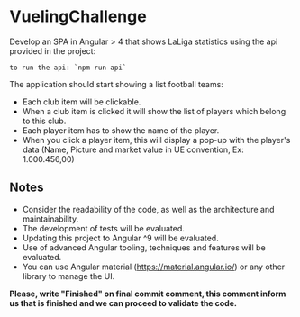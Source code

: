 # VuelingChallenge

Develop an SPA in Angular > 4 that shows LaLiga statistics using the api provided in the project: 

	to run the api: `npm run api`

The application should start showing a list football teams:
- Each club item will be clickable.
- When a club item is clicked it will show the list of players which belong to this club.
- Each player item has to show the name of the player.
- When you click a player item, this will display a pop-up with the player's data (Name, Picture and market value in UE convention, Ex: 1.000.456,00)

## Notes
- Consider the readability of the code, as well as the architecture and maintainability. 
- The development of tests will be evaluated.
- Updating this project to Angular ^9 will be evaluated.
- Use of advanced Angular tooling, techniques and features will be evaluated.
- You can use Angular material (https://material.angular.io/) or any other library to manage the UI.

**Please, write "Finished" on final commit comment, this comment inform us that is finished and we can proceed to validate the code.**